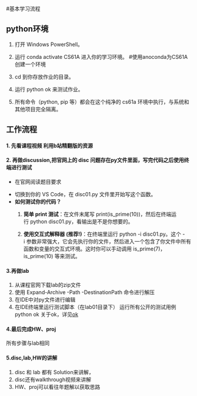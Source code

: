#基本学习流程
## python环境

1. 打开 Windows PowerShell。
    
2. 运行 conda activate CS61A 进入你的学习环境。 #使用anoconda为CS61A创建一个环境
    
3. cd 到你存放作业的目录。
    
4. 运行 python ok 来测试作业。
    
5. 所有命令（python, pip 等）都会在这个纯净的 cs61a 环境中执行，与系统和其他项目完全隔离。


## 工作流程

#### 1. 先看课程视频 利用b站精翻版的资源

#### 2. 再做discussion,把官网上的 disc 问题存在py文件里面，写完代码之后使用终端进行测试
* 在官网阅读题目要求
- 切换到你的 VS Code，在 disc01.py 文件里开始写这个函数。
- **如何测试你的代码？**
    1. **简单 print 测试**：在文件末尾写 print(is_prime(10))，然后在终端运行 python disc01.py，看输出是不是你想要的。
        
    2. **使用交互式解释器 (推荐!)**：在终端里运行 python -i disc01.py。这个 -i 参数非常强大，它会先执行你的文件，然后进入一个包含了你文件中所有函数和变量的交互式环境。这时你可以手动调用 is_prime(7)，is_prime(10) 等来测试。

#### 3.再做lab
1. 从课程官网下载lab的zip文件
2. 使用  Expand-Archive -Path <source> -DestinationPath <destination> 命令进行解压
3. 在IDE中对py文件进行编辑
4. 在IDE终端里运行测试脚本（在lab01目录下）
   运行所有公开的测试用例
    python ok
   关于ok，详见[ok](https://cs61a.org/articles/using-ok/)

#### 4.最后完成HW、proj
   所有步骤与lab相同

#### 5.disc,lab,HW的讲解
1. disc 和 lab 都有 Solution来讲解，
2. disc还有walkthrough视频来讲解
3. HW、proj可以看往年题解以获取思路
